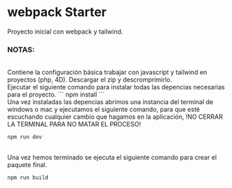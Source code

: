# webpack Starter

 Proyecto inicial con webpack y tailwind.
<br />
 ### NOTAS:

<br />
Contiene la configuración básica trabajar con javascript y tailwind en proyectos (php, 4D).
Descargar el zip y descromprimirlo. 

<br />
Ejecutar el siguiente comando para instalar todas las depencias necesarias para el proyecto.
```
npm install
```
<br />
Una vez instaladas las depencias abrimos una instancia del terminal de windows o mac y ejecutamos el siguiente comando, para que esté escuchando cualquier cambio que hagamos en la aplicación, !NO CERRAR LA TERMINAL PARA NO MATAR EL PROCESO!

```
npm run dev
```

<br />
Una vez hemos terminado se ejecuta el siguiente comando para crear el paquete final.

```
npm run build
```

